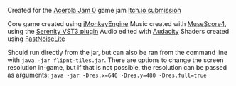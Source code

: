 Created for the [Acerola Jam 0](https://itch.io/jam/acerola-jam-0) game jam
[Itch.io submission](https://incognito357.itch.io/flipnt-tiles)

Core game created using [jMonkeyEngine](https://github.com/jMonkeyEngine/jmonkeyengine)
Music created with [MuseScore4](https://musescore.org/en), using the [Serenity VST3 plugin](https://quietmusic.eu/serenity)
Audio edited with [Audacity](https://www.audacityteam.org/)
Shaders created using [FastNoiseLite](https://github.com/Auburn/FastNoiseLite?tab=readme-ov-file)

Should run directly from the jar, but can also be ran from the command line with `java -jar flipnt-tiles.jar`.
There are options to change the screen resolution in-game, but if that is not possible, the resolution can be passed as arguments:
`java -jar -Dres.x=640 -Dres.y=480 -Dres.full=true`
